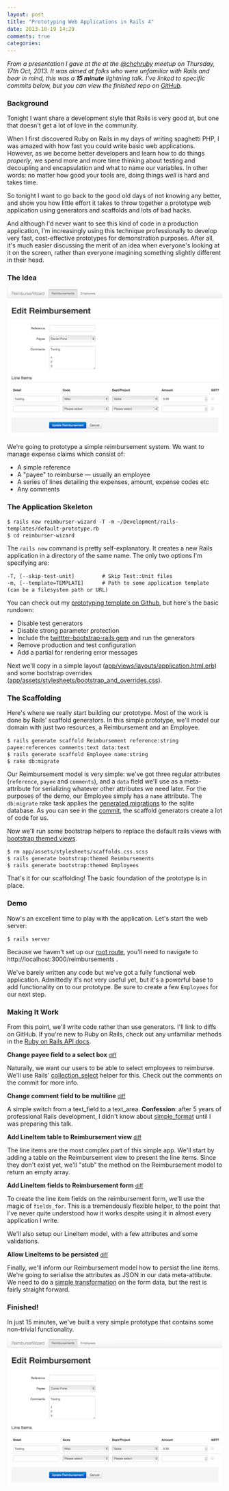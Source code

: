 ```yaml
---
layout: post
title: "Prototyping Web Applications in Rails 4"
date: 2013-10-19 14:29
comments: true
categories: 
---
```


_From a presentation I gave at the at the [@chchruby](https://twitter.com/chchruby) meetup on Thursday, 17th Oct, 2013.
It was aimed at folks who were unfamiliar with Rails and bear in mind, this was a **15 minute** lightning talk.
I've linked to specific commits below, but you can view the finished repo on [GitHub](https://github.com/danielfone/reimburser-wizard)._

### Background

Tonight I want share a development style that Rails is very good at,
but one that doesn't get a lot of love in the community.

When I first discovered Ruby on Rails in my days of writing spaghetti PHP,
I was amazed with how fast you could write basic web applications.
However, as we become better developers and learn how to do things *properly*,
we spend more and more time thinking about testing and decoupling and encapsulation and what to name our variables.
In other words: no matter how good your tools are, doing things *well* is hard and takes time.

So tonight I want to go back to the good old days of not knowing any better,
and show you how little effort it takes to throw together a prototype web application using generators and scaffolds and lots of bad hacks.

And although I'd never want to see this kind of code in a production application,
I'm increasingly using this technique professionally
to develop very fast, cost-effective prototypes for demonstration purposes.
After all, it's much easier discussing the merit of an idea when everyone's looking at it on the screen,
rather than everyone imagining something slightly different in their head.

### The Idea

![form.png](2013-10-19-prototyping-web-applications-in-rails-4/form.png)

We're going to prototype a simple reimbursement system.
We want to manage expense claims which consist of:

  * A simple reference
  * A "payee" to reimburse — usually an employee
  * A series of lines detailing the expenses, amount, expense codes etc
  * Any comments

### The Application Skeleton

    $ rails new reimburser-wizard -T -m ~/Development/rails-templates/default-prototype.rb
    $ cd reimburser-wizard

The `rails new` command is pretty self-explanatory. It creates a new Rails application in a directory of the same name.
The only two options I'm specifying are:

    -T, [--skip-test-unit]         # Skip Test::Unit files
    -m, [--template=TEMPLATE]      # Path to some application template (can be a filesystem path or URL)

You can check out my [prototyping template on Github](https://github.com/danielfone/rails-templates/blob/master/default-prototype.rb),
but here's the basic rundown:

  * Disable test generators
  * Disable strong parameter protection
  * Include the [twittter-bootstrap-rails gem](https://github.com/seyhunak/twitter-bootstrap-rails) and run the generators
  * Remove production and test configuration
  * Add a partial for rendering error messages

Next we'll copy in a simple layout ([app/views/layouts/application.html.erb][application.html.erb])
and some bootstrap overrides ([app/assets/stylesheets/bootstrap_and_overrides.css][bootstrap_and_overrides.css]).

### The Scaffolding

Here's where we really start building our prototype. Most of the work is done by Rails' scaffold generators.
In this simple prototype, we'll model our domain with just two resources, a Reimbursement and an Employee.

    $ rails generate scaffold Reimbursement reference:string payee:references comments:text data:text
    $ rails generate scaffold Employee name:string
    $ rake db:migrate

Our Reimbursement model is very simple: we've got three regular attributes (`reference`, `payee` and `comments`),
and a `data` field we'll use as a  meta-attribute for serializing whatever other attributes we need later.
For the purposes of the demo, our Employee simply has a `name` attribute.
The `db:migrate` rake task applies the [generated migrations][migrations] to the sqlite database.
As you can see in the [commit][scaffold-commit], the scaffold generators create a lot of code for us.

Now we'll run some bootstrap helpers to replace the default rails views with [bootstrap themed views][bootstrap-theme-commit].

    $ rm app/assets/stylesheets/scaffolds.css.scss
    $ rails generate bootstrap:themed Reimbursements
    $ rails generate bootstrap:themed Employees

That's it for our scaffolding! The basic foundation of the prototype is in place.

### Demo

Now's an excellent time to play with the application. Let's start the web server:

    $ rails server

Because we haven't set up our [root route][root-api],
you'll need to navigate to http://localhost:3000/reimbursements .

We've barely written any code but we've got a fully functional web application.
Admittedly it's not very useful yet, but it's a powerful base to add functionality on to our prototype.
Be sure to create a few `Employees` for our next step.

### Making It Work

From this point, we'll write code rather than use generators. I'll link to diffs on GitHub.
If you're new to Ruby on Rails, check out any unfamiliar methods in the [Ruby on Rails API docs](http://api.rubyonrails.org/v4.0.0/).

**Change payee field to a select box** <small>[diff][payee-commit]</small>

Naturally, we want our users to be able to select employees to reimburse.
We'll use Rails' [collection_select][api-collection-select] helper for this.
Check out the comments on the commit for more info.

**Change comment field to be multiline** <small>[diff][comment-commit]</small>

A simple switch from a text_field to a text_area.
**Confession**: after 5 years of professional Rails development,
I didn't know about [simple_format][api-simple-format] until I was preparing this talk.

**Add LineItem table to Reimbursement view** <small>[diff][li-table-commit]</small>

The line items are the most complex part of this simple app.
We'll start by adding a table on the Reimbursement view to present the line items.
Since they don't exist yet, we'll "stub" the method on the Reimbursement model to return an empty array.

**Add LineItem fields to Reimbursement form** <small>[diff][li-form-commit]</small>

To create the line item fields on the reimbursement form, we'll use the magic of `fields_for`.
This is a tremendously flexible helper, to the point that I've never quite understood how it works
despite using it in almost every application I write.

We'll also setup our LineItem model, with a few attributes and some validations.

**Allow LineItems to be persisted** <small>[diff][li-persist-commit]</small>

Finally, we'll inform our Reimbursement model how to persist the line items.
We're going to serialise the attributes as JSON in our data meta-attibute.
We need to do a [simple transformation][li-transform-attrs] on the form data,
but the rest is fairly straight forward.

### Finished!

In just 15 minutes, we've built a very simple prototype that contains some non-trivial functionality.

![form.png](2013-10-19-prototyping-web-applications-in-rails-4/form.png)

[application.html.erb]: https://github.com/danielfone/reimburser-wizard/blob/fd4055e12704b800b7246d637209b5ea5e44005a/app/views/layouts/application.html.erb
[bootstrap_and_overrides.css]: https://github.com/danielfone/reimburser-wizard/blob/fd4055e12704b800b7246d637209b5ea5e44005a/app/assets/stylesheets/bootstrap_and_overrides.css
[scaffold-commit]: https://github.com/danielfone/reimburser-wizard/commit/2c3fe4770203d66e25c41482deb78c19491062c8
[bootstrap-theme-commit]: https://github.com/danielfone/reimburser-wizard/commit/f4cd02940a06b1cf1972a71a557f11612b61db39
[payee-commit]: https://github.com/danielfone/reimburser-wizard/commit/5a512719d522f4cf063632dfd1b6a18875db67aa
[comment-commit]: https://github.com/danielfone/reimburser-wizard/commit/f82821e4737a76964ba0b507f6596b381e60a77a
[li-table-commit]: https://github.com/danielfone/reimburser-wizard/commit/5e52fbc16f4e8609948ae214f47d82a1c6767cfd
[li-form-commit]: https://github.com/danielfone/reimburser-wizard/commit/257d3f26b95881d384300fc18f6e9645a24d8432
[li-persist-commit]: https://github.com/danielfone/reimburser-wizard/commit/1ed5f8176087a1ca72917531792fc744f10f14bb
[migrations]: https://github.com/danielfone/reimburser-wizard/tree/2c3fe4770203d66e25c41482deb78c19491062c8/db/migrate
[api-collection-select]: http://api.rubyonrails.org/v4.0.0/classes/ActionView/Helpers/FormOptionsHelper.html#method-i-collection_select
[api-simple-format]: http://api.rubyonrails.org/v4.0.0/classes/ActionView/Helpers/TextHelper.html#method-i-simple_format
[li-transform-attrs]: https://github.com/danielfone/reimburser-wizard/commit/1ed5f8176087a1ca72917531792fc744f10f14bb#diff-8153fe000751175f2ebf75b5659aa017R17
[root-api]: http://api.rubyonrails.org/v4.0.0/classes/ActionDispatch/Routing/Mapper/Base.html#method-i-root